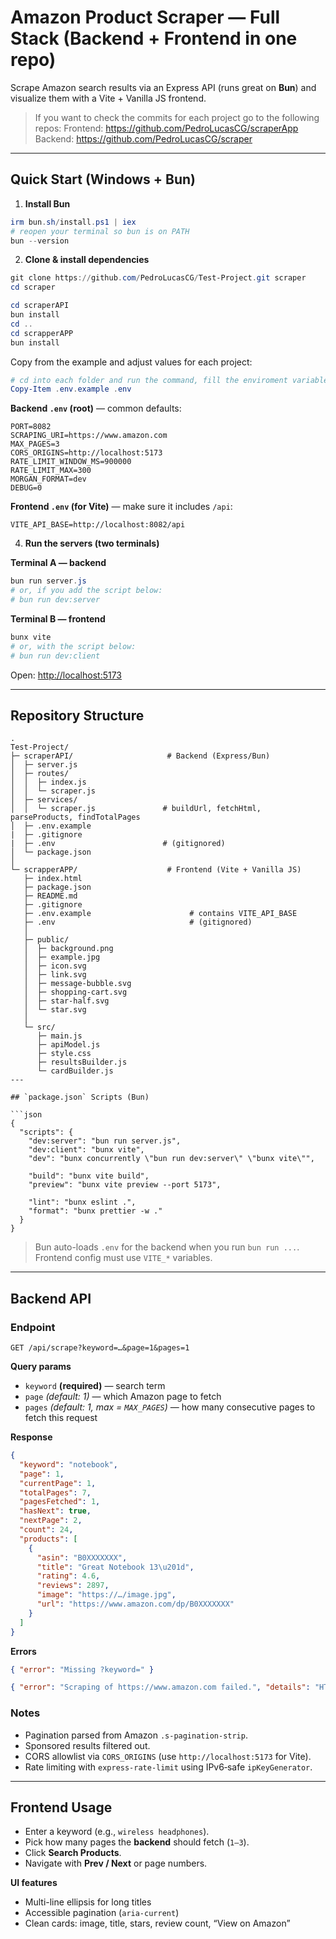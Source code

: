 # Amazon Product Scraper — Full Stack (Backend + Frontend in one repo)

Scrape Amazon search results via an Express API (runs great on **Bun**) and visualize them with a Vite + Vanilla JS frontend.

> If you want to check the commits for each project go to the following repos:
> Frontend: https://github.com/PedroLucasCG/scraperApp
> Backend: https://github.com/PedroLucasCG/scraper

---

## Quick Start (Windows + Bun)

1. **Install Bun**

```powershell
irm bun.sh/install.ps1 | iex
# reopen your terminal so bun is on PATH
bun --version
```

2. **Clone & install dependencies**

```powershell
git clone https://github.com/PedroLucasCG/Test-Project.git scraper
cd scraper
```

```powershell
cd scraperAPI
bun install
cd ..
cd scrapperAPP
bun install
```

Copy from the example and adjust values for each project:

```powershell
# cd into each folder and run the command, fill the enviroment variables as indicated
Copy-Item .env.example .env
```

**Backend `.env` (root)** — common defaults:

```env
PORT=8082
SCRAPING_URI=https://www.amazon.com
MAX_PAGES=3
CORS_ORIGINS=http://localhost:5173
RATE_LIMIT_WINDOW_MS=900000
RATE_LIMIT_MAX=300
MORGAN_FORMAT=dev
DEBUG=0
```

**Frontend `.env` (for Vite)** — make sure it includes `/api`:

```env
VITE_API_BASE=http://localhost:8082/api
```

4. **Run the servers (two terminals)**

**Terminal A — backend**

```powershell
bun run server.js
# or, if you add the script below:
# bun run dev:server
```

**Terminal B — frontend**

```powershell
bunx vite
# or, with the script below:
# bun run dev:client
```

Open: [http://localhost:5173](http://localhost:5173)

---

## Repository Structure

```
.
Test-Project/
├─ scraperAPI/                     # Backend (Express/Bun)
│  ├─ server.js
│  ├─ routes/
│  │  ├─ index.js
│  │  └─ scraper.js
│  ├─ services/
│  │  └─ scraper.js               # buildUrl, fetchHtml, parseProducts, findTotalPages
│  ├─ .env.example
|  ├─ .gitignore
|  ├─ .env                        # (gitignored)
│  └─ package.json                
│
└─ scrapperAPP/                    # Frontend (Vite + Vanilla JS)
   ├─ index.html
   ├─ package.json
   ├─ README.md
   ├─ .gitignore
   ├─ .env.example                      # contains VITE_API_BASE
   ├─ .env                              # (gitignored)
   │
   ├─ public/
   │  ├─ background.png
   │  ├─ example.jpg
   │  ├─ icon.svg
   │  ├─ link.svg
   │  ├─ message-bubble.svg
   │  ├─ shopping-cart.svg
   │  ├─ star-half.svg
   │  └─ star.svg
   │
   └─ src/
      ├─ main.js
      ├─ apiModel.js
      ├─ style.css
      ├─ resultsBuilder.js
      └─ cardBuilder.js
---

## `package.json` Scripts (Bun)

```json
{
  "scripts": {
    "dev:server": "bun run server.js",
    "dev:client": "bunx vite",
    "dev": "bunx concurrently \"bun run dev:server\" \"bunx vite\"",

    "build": "bunx vite build",
    "preview": "bunx vite preview --port 5173",

    "lint": "bunx eslint .",
    "format": "bunx prettier -w ."
  }
}
```

> Bun auto-loads `.env` for the backend when you run `bun run ...`. Frontend config must use `VITE_*` variables.

---

## Backend API

### Endpoint

`GET /api/scrape?keyword=…&page=1&pages=1`

**Query params**

* `keyword` **(required)** — search term
* `page` *(default: 1)* — which Amazon page to fetch
* `pages` *(default: 1, max = `MAX_PAGES`)* — how many consecutive pages to fetch this request

**Response**

```json
{
  "keyword": "notebook",
  "page": 1,
  "currentPage": 1,
  "totalPages": 7,
  "pagesFetched": 1,
  "hasNext": true,
  "nextPage": 2,
  "count": 24,
  "products": [
    {
      "asin": "B0XXXXXXX",
      "title": "Great Notebook 13\u201d",
      "rating": 4.6,
      "reviews": 2897,
      "image": "https://…/image.jpg",
      "url": "https://www.amazon.com/dp/B0XXXXXXX"
    }
  ]
}
```

**Errors**

```json
{ "error": "Missing ?keyword=" }
```

```json
{ "error": "Scraping of https://www.amazon.com failed.", "details": "HTTP 503" }
```

### Notes

* Pagination parsed from Amazon `.s-pagination-strip`.
* Sponsored results filtered out.
* CORS allowlist via `CORS_ORIGINS` (use `http://localhost:5173` for Vite).
* Rate limiting with `express-rate-limit` using IPv6‑safe `ipKeyGenerator`.

---

## Frontend Usage

* Enter a keyword (e.g., `wireless headphones`).
* Pick how many pages the **backend** should fetch (`1–3`).
* Click **Search Products**.
* Navigate with **Prev / Next** or page numbers.

**UI features**

* Multi-line ellipsis for long titles
* Accessible pagination (`aria-current`)
* Clean cards: image, title, stars, review count, “View on Amazon”
